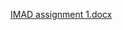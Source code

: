 [IMAD assignment 1.docx](https://github.com/Ulashka24/The-History-App/files/14862106/IMAD.assignment.1.docx)
